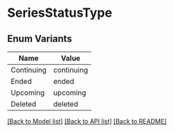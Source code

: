 # SeriesStatusType

## Enum Variants

| Name | Value |
|---- | -----|
| Continuing | continuing |
| Ended | ended |
| Upcoming | upcoming |
| Deleted | deleted |


[[Back to Model list]](../README.md#documentation-for-models) [[Back to API list]](../README.md#documentation-for-api-endpoints) [[Back to README]](../README.md)


